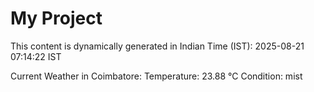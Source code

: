 # My Project

This content is dynamically generated in Indian Time (IST): 2025-08-21 07:14:22 IST


Current Weather in Coimbatore:
Temperature: 23.88 °C
Condition: mist
